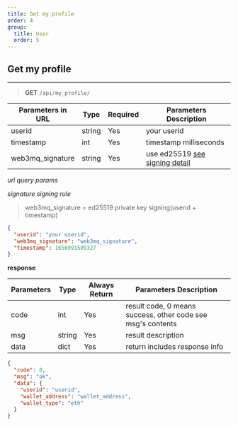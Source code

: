 ```yaml
---
title: Get my profile
order: 4
group:
  title: User
  order: 5
---
```


## Get my profile

---

> **GET** `/api/my_profile/`

| Parameters in URL | Type   | Required | Parameters Description                               |
| ----------------- | ------ | -------- | ---------------------------------------------------- |
| userid            | string | Yes      | your userid                                          |
| timestamp         | int    | Yes      | timestamp milliseconds                               |
| web3mq_signature  | string | Yes      | use ed25519 [see signing detail](/docs/Web3MQ-API/signature) |

_url query params_

_signature signing rule_

> web3mq_signature = ed25519 private key signing(userid + timestamp)

```json
{
  "userid": "your userid",
  "web3mq_signature": "web3mq_signature",
  "timestamp": 1656991509327
}
```

**response**

| Parameters | Type   | Always Return | Parameters Description                                      |
| ---------- | ------ | ------------- | ----------------------------------------------------------- |
| code       | int    | Yes           | result code, 0 means success, other code see msg's contents |
| msg        | string | Yes           | result description                                          |
| data       | dict   | Yes           | return includes response info                               |

```json
{
  "code": 0,
  "msg": "ok",
  "data": {
    "userid": "userid",
    "wallet_address": "wallet_address",
    "wallet_type": "eth"
  }
}
```
